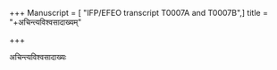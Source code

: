 +++
Manuscript = [ "IFP/EFEO transcript T0007A and T0007B",]
title = "+अचिन्त्यविश्वसादाख्यम्"

+++
  
  
  
  
अचिन्त्यविश्वसादाख्यः  
